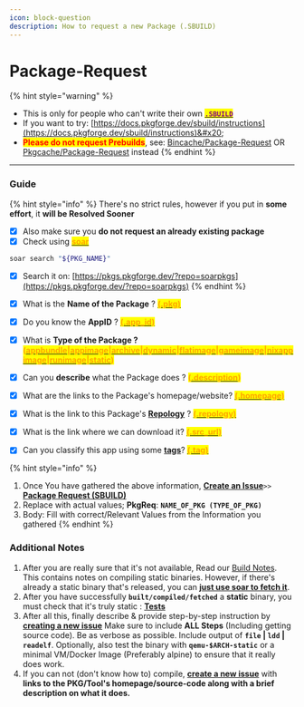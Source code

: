 ```yaml
---
icon: block-question
description: How to request a new Package (.SBUILD)
---
```


# Package-Request

{% hint style="warning" %}
* This is only for people who can't write their own [<mark style="color:purple;">**`.SBUILD`**</mark>](broken-reference)
* If you want to try: [https://docs.pkgforge.dev/sbuild/instructions](https://docs.pkgforge.dev/sbuild/instructions)&#x20;
* <mark style="color:red;">**Please do not request Prebuilds**</mark>, see: [Bincache/Package-Request](https://docs.pkgforge.dev/repositories/bincache/package-request) OR [Pkgcache/Package-Request](https://docs.pkgforge.dev/repositories/pkgcache/package-request) instead
{% endhint %}

***

### Guide

{% hint style="info" %}
There's no strict rules, however if you put in **some effort**, it **will be Resolved Sooner**

* [x] Also make sure you **do not request an already existing package**
* [x] Check using [<mark style="color:orange;">**soar**</mark>](https://soar.qaidvoid.dev/search)

```bash
soar search "${PKG_NAME}"
```

* [x] Search it on: [https://pkgs.pkgforge.dev/?repo=soarpkgs](https://pkgs.pkgforge.dev/?repo=soarpkgs)
{% endhint %}

* [x] What is the **Name of the Package** ? [<mark style="color:orange;">**(.pkg)**</mark>](../../sbuild/specification/2.pkg.md)&#x20;
* [x] Do you know the **AppID** ? [<mark style="color:orange;">**(.app\_id)**</mark>](../../sbuild/specification/4.appid.md)
* [x] What is **Type of the Package ?&#x20;**<mark style="color:orange;">**(**</mark>[<mark style="color:orange;">**appbundle**</mark>](../../formats/packages/appbundle/)<mark style="color:orange;">**|**</mark>[<mark style="color:orange;">**appimage**</mark>](../../formats/packages/appimage/)<mark style="color:orange;">**|**</mark>[<mark style="color:orange;">**archive**</mark>](../../formats/packages/archive/)<mark style="color:orange;">**|**</mark>[<mark style="color:orange;">**dynamic**</mark>](../../formats/binaries/dynamic/)<mark style="color:orange;">**|**</mark>[<mark style="color:orange;">**flatimage**</mark>](../../formats/packages/flatimage/)<mark style="color:orange;">**|**</mark>[<mark style="color:orange;">**gameimage**</mark>](../../formats/packages/gameimage-tbd/)<mark style="color:orange;">**|**</mark>[<mark style="color:orange;">**nixappimage**</mark>](../../formats/packages/nixappimage/)<mark style="color:orange;">**|**</mark>[<mark style="color:orange;">**runimage**</mark>](../../formats/packages/runimage-tbd/)<mark style="color:orange;">**|**</mark>[<mark style="color:orange;">**static**</mark>](../../formats/binaries/static/)<mark style="color:orange;">**)**</mark>
* [x] Can you **describe** what the Package does ?  <mark style="color:orange;">**(**</mark>[<mark style="color:orange;">**.description**</mark>](../../sbuild/specification/8.description.md)<mark style="color:orange;">**)**</mark>
* [x] What are the links to the Package's homepage/website? [<mark style="color:orange;">**(.homepage)**</mark>](../../sbuild/specification/11.homepage.md)
* [x] What is the link to this Package's [**Repology**](https://repology.org/projects/) ? [<mark style="color:orange;">**(.repology)**</mark>](../../sbuild/specification/17.repology.md)
* [x] What is the link where we can download it? [<mark style="color:orange;">**(.src\_url)**</mark>](../../sbuild/specification/18.sourceurl.md)
* [x] Can you classify this app using some [**tags**](../../sbuild/specification/19.tag.md)? [<mark style="color:orange;">**(.tag)**</mark>](../../sbuild/specification/19.tag.md)

{% hint style="info" %}
1. Once You have gathered the above information, [**Create an Issue**](https://github.com/pkgforge/soarpkgs/issues/new?assignees=Azathothas\&labels=pkg-request\&projects=\&template=1-package-request-sbuild.yaml\&title=PkgReq%3A+name_of_the_package)`>>` [**Package Request (SBUILD)**](https://github.com/pkgforge/soarpkgs/issues/new?assignees=Azathothas\&labels=pkg-request\&projects=\&template=1-package-request-sbuild.yaml\&title=PkgReq%3A+name_of_the_package)
2. Replace with actual values; **PkgReq**: **`NAME_OF_PKG (TYPE_OF_PKG)`**
3. Body: Fill with correct/Relevant Values from the Information you gathered
{% endhint %}

### Additional Notes

1. After you are really sure that it's not available, Read our [Build Notes](https://docs.pkgforge.dev/formats/binaries/static/build-notes). This contains notes on compiling static binaries. However, if there's already a static binary that's released, you can [**just use soar to fetch it**](https://github.com/pkgforge/soar).
2. After you have successfully **`built/compiled/fetched`** a **static** binary, you must check that it's truly static : [**Tests**](https://docs.pkgforge.dev/formats/binaries/static/build-tests)
3. After all this, finally describe & provide step-by-step instruction by [**creating a new issue**](https://github.com/pkgforge/soarpkgs/issues/new?assignees=Azathothas\&labels=prebuilt-request\&projects=\&template=2-prebuilt-cache-request.yaml\&title=CacheReq%3A+name_of_the_package) Make sure to include **ALL Steps** (Including getting source code). Be as verbose as possible. Include output of **`file` | `ldd` | `readelf`**. Optionally, also test the binary with **`qemu-$ARCH-static`** or a minimal VM/Docker Image (Preferably alpine) to ensure that it really does work.
4. If you can not (don't know how to) compile, [**create a new issue**](https://github.com/pkgforge/soarpkgs/issues/new?assignees=Azathothas\&labels=prebuilt-request\&projects=\&template=2-prebuilt-cache-request.yaml\&title=CacheReq%3A+name_of_the_package) with **links to the PKG/Tool's homepage/source-code along with a brief description on what it does.**

